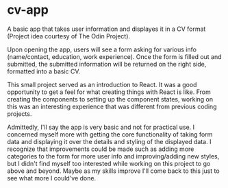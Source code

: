 # cv-app

A basic app that takes user information and displayes it in a CV format (Project idea courtesy of The Odin Project).

Upon opening the app, users will see a form asking for various info (name/contact, education, work experience). Once the form is filled out and submitted, the submitted information will be returned on the right side, formatted into a basic CV.

This small project served as an introduction to React. It was a good opportunity to get a feel for what creating things with React is like. From creating the components to setting up the component states, working on this was an interesting experience that was different from previous coding projects.

Admittedly, I'll say the app is very basic and not for practical use. I concerned myself more with getting the core functionality of taking form data and displaying it over the details and styling of the displayed data. I recognize that improvements could be made such as adding more categories to the form for more user info and improving/adding new styles, but I didn't find myself too interested while working on this project to go above and beyond. Maybe as my skills improve I'll come back to this just to see what more I could've done. 